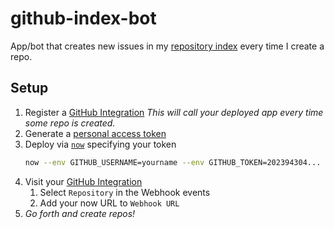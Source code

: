 # github-index-bot

App/bot that creates new issues in my [repository index](https://github.com/bfred-it/index) every time I create a repo.

## Setup

1. Register a [GitHub Integration](https://github.com/settings/integrations)
    _This will call your deployed app every time some repo is created._
1. Generate a [personal access token](https://github.com/settings/tokens)
1. Deploy via [`now`](https://github.com/zeit/now-cli) specifying your token
    ```sh
    now --env GITHUB_USERNAME=yourname --env GITHUB_TOKEN=202394304...
    ```
1. Visit your [GitHub Integration](https://github.com/settings/integrations)
    1. Select `Repository` in the Webhook events
    2. Add your now URL to `Webhook URL`
1. _Go forth and create repos!_
